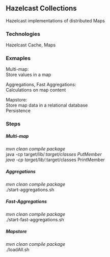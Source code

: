 ## Hazelcast Collections
Hazelcast implementations of distributed Maps <br />




### Technologies
Hazelcast Cache, Maps <br />
 

### Exmaples
Multi-map: <br />
Store values in a map <br />

Aggregations, Fast Aggregations: <br />
Calculations on map content <br />

Mapstore: <br />
Store map data in a relational database <br />
Persistence <br />


### Steps
##### Multi-map
*mvn clean compile package* <br />
java -cp target/lib/*:target/classes PutMember <br />
java -cp target/lib/*:target/classes PrintMember <br />


##### Aggregations
*mvn clean compile package* <br />
./start-aggregations.sh <br />


##### Fast-Aggregations
*mvn clean compile package* <br />
./start-fast-aggregations.sh <br />


##### Mapstore
*mvn clean compile package* <br />
./loadAll.sh <br />






